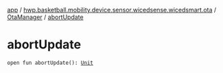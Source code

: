 [app](../../index.md) / [hwp.basketball.mobility.device.sensor.wicedsense.wicedsmart.ota](../index.md) / [OtaManager](index.md) / [abortUpdate](.)

# abortUpdate

`open fun abortUpdate(): `[`Unit`](https://kotlinlang.org/api/latest/jvm/stdlib/kotlin/-unit/index.html)